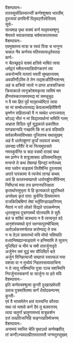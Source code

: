 वैशम्पायनः-  
ततस्सूर्यान्निस्सरन्तीं कर्णश्शुश्राव भारतीम्  
दुरत्ययां प्रणयिनीं पितृवद्गौरवेरिताम्  
सूर्यः-  
सत्यमाह पृथा वाक्यं कर्ण मातृवचश्शृणु  
श्रेयस्ते स्यान्नरव्याघ्र सर्वमाचरतस्तथा  
वैशम्पायनः-  
एवमुक्तस्य मात्रा च स्वयं पित्रा च भानुना  
चचाल नैव कर्णस्य मतिस्सत्यधृतेस्तदा  
कर्णः-  
न चैतच्छ्रद्दधे वाक्यं क्षत्रिये भाषितं त्वया  
धर्मद्वारं ममैतत्स्यान्नियोगकरणं तव  
अकरोन्मयि यत्पापं भवती सुमहात्ययम्  
अवकीर्णोऽस्मि ते तेन तद्यशःकीर्तिनाशनम्  
अहं च क्षत्रियो जातो न प्राप्तः क्षत्रसत्क्रिया  
क्रियाकाले त्वनुक्रोशमकृत्वा त्वमिमं मम  
हीनसंस्कारसमयमद्य मां समचूचुदः  
न वै मम हितं पूर्वं मातृवच्चेष्टितं त्वया  
सा मां सम्बोधयस्यद्य केवलात्महितैषिणी  
कृष्णेन सहितात्को वै न व्यथेत धनञ्जयात्  
कोऽद्य भीतं न मां विद्यात्पर्थानां समितिं गतम्  
अभ्राता विदितः पूर्वं युद्धकाले प्रकाशितः  
पाण्डवान्यदि गच्छामि किं मां क्षत्रं वदिष्यति  
सर्वकामैस्संविभक्तः पूजितश्च यथासुखम्  
अहं वै धार्तराष्ट्राणां कुर्यां तदफलं कथम्  
उपनह्य परैर्वैरं ये मां नित्यमुपासते  
नमस्कुर्वन्ति च सदा वसवो वासवं यथा  
मम प्राणेन ये शत्रूञ्शक्ताः प्रतिसमासितुम्  
मन्यन्ते ते कथं तेषामहं छिन्द्यां मनोरथम्  
मया प्लवेन सङ्ग्रामं तितीर्षन्ति दुरत्ययम्  
अपारे पारकामा ये त्यजेयं तानहं कथम्  
अयं हि कालस्सम्प्राप्तो धार्तराष्ट्रोपजीविनाम्  
निर्वेष्टव्यं मया तत्र प्राणानपरिरक्षता  
कृतार्थास्सुभृता ये हि कृत्यकाले ह्युपस्थिते  
अनवेक्ष्य कृतं पापाः कुर्वन्ति प्रियमात्मनः  
राजकिल्बिषिणां तेषां भर्तृपिण्डापहारिणाम्  
नैवायं न परो लोको विद्यते पापकर्मणाम्  
धृतराष्ट्रस्य पुत्राणामर्थे योत्स्यामि ते सुतैः  
बलं च शक्तिं चास्थाय न वै त्वय्यनृतं वदे  
आनृशंस्यमथो वृत्तं रक्षन्सत्पुरुषोचितम्  
अतोऽर्थकरमप्येतन्न करोम्यद्य ते वचः  
न च तेऽयं समारम्भो मयि मोघो भविष्यति  
वध्यान्विषह्यान्सङ्ग्रामे न हनिष्यामि ते सुतान्  
युधिष्ठिरं च भीमं च यमौ तावर्जुनादृते  
अर्जुनेन समं युद्धं मम यौधिष्ठिरे बले  
अर्जुनं विनिहत्याजौ सम्प्राप्तं स्यात्फलं मया  
यशसा वा न मुच्येयं निहतस्सव्यसाचिना  
न ते जातु नशिष्यन्ति पुत्राः पञ्च यशस्विनि  
निरर्जुनास्सकर्णा वा सार्जुना वा हते मयि  
वैशम्पायनः-  
इति कर्णवचश्श्रुत्वा कुन्ती दुःखात्प्रवेपती  
उवाच पुत्रमाश्लिष्य कर्णं धैर्यादकम्पनम्  
कुन्ती-  
एवं वै भाव्यमेतेन क्षयं यास्यन्ति कौरवाः  
यथा त्वं भाषसे कर्ण दैवं तु बलवत्तरम्  
त्वया चतुर्णां भ्रातॄणामभयं शत्रुकर्शन  
दत्तं तत्प्रतिजानिहि सङ्गरप्रतिमोचनम्  
वैशम्पायनः-  
अनामयं स्वस्ति चेति पृथाऽथो कर्णमब्रवीत्  
तां कर्णोऽभ्यवदत्प्रीतस्ततस्तौ जग्मतुस्सुखम्  

